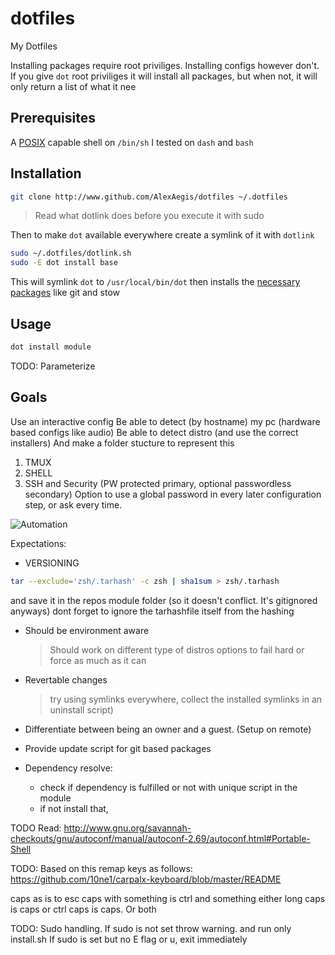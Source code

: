 # dotfiles

My Dotfiles

Installing packages require root priviliges. Installing configs however don't.
If you give `dot` root priviliges it will install all packages, but when not,
it will only return a list of what it nee

## Prerequisites

A [POSIX](https://en.wikipedia.org/wiki/POSIX) capable shell on `/bin/sh`
I tested on `dash` and `bash`

## Installation

```sh
git clone http://www.github.com/AlexAegis/dotfiles ~/.dotfiles
```

> Read what dotlink does before you execute it with sudo

Then to make `dot` available everywhere create a symlink of it with `dotlink`

```sh
sudo ~/.dotfiles/dotlink.sh
sudo -E dot install base
```

This will symlink `dot` to `/usr/local/bin/dot` then installs the [necessary packages](./modules/base/install.pacman.sh) like git and stow

## Usage

```sh
dot install module
```

TODO: Parameterize

## Goals

Use an interactive config
Be able to detect (by hostname) my pc (hardware based configs like audio)
Be able to detect distro (and use the correct installers)
And make a folder stucture to represent this

1. TMUX
2. SHELL
3. SSH and Security (PW protected primary, optional passwordless secondary)
   Option to use a global password in every later configuration step, or
   ask every time.

![Automation](https://imgs.xkcd.com/comics/automation.png)

Expectations:

- VERSIONING

```sh
tar --exclude='zsh/.tarhash' -c zsh | sha1sum > zsh/.tarhash
```

and save it in the repos module folder (so it doesn't conflict. It's gitignored anyways)
dont forget to ignore the tarhashfile itself from the hashing

- Should be environment aware

  > Should work on different type of distros
  > options to fail hard or force as much as it can

- Revertable changes

  > try using symlinks everywhere, collect
  > the installed symlinks in an uninstall script)

- Differentiate between being an owner and a guest. (Setup on remote)

- Provide update script for git based packages

- Dependency resolve:
  - check if dependency is fulfilled or not with unique script in the module
  - if not install that,

TODO Read: <http://www.gnu.org/savannah-checkouts/gnu/autoconf/manual/autoconf-2.69/autoconf.html#Portable-Shell>

TODO: Based on this remap keys as follows:
<https://github.com/10ne1/carpalx-keyboard/blob/master/README>

caps as is to esc
caps with something is ctrl and something
either long caps is caps or ctrl caps is caps. Or both

TODO: Sudo handling. If sudo is not set throw warning. and run only install.sh
If sudo is set but no E flag or u, exit immediately
